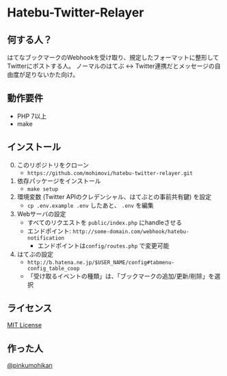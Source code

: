 # Hatebu-Twitter-Relayer

## 何する人？
はてなブックマークのWebhookを受け取り、規定したフォーマットに整形してTwitterにポストする人。
ノーマルのはてぶ <-> Twitter連携だとメッセージの自由度が足りないかた向け。

## 動作要件
* PHP 7以上
* make

## インストール
0. このリポジトリをクローン
    * `https://github.com/mohimovi/hatebu-twitter-relayer.git`
0. 依存パッケージをインストール
    * `make setup`
0. 環境変数 (Twitter APIのクレデンシャル、はてぶとの事前共有鍵) を設定
    * `cp .env.example .env` したあと、 `.env` を編集
0. Webサーバの設定
    * すべてのリクエストを `public/index.php` にhandleさせる
    * エンドポイント: `http://some-domain.com/webhook/hatebu-notification`
        * エンドポイントは`config/routes.php` で変更可能
0. はてぶの設定
    * `http://b.hatena.ne.jp/$USER_NAME/config#tabmenu-config_table_coop`
    * 「受け取るイベントの種類」は、「ブックマークの追加/更新/削除」を選択

## ライセンス
[MIT License](https://osdn.jp/projects/opensource/wiki/licenses%2FMIT_license)

## 作った人
[@pinkumohikan](https://github.com/pinkumohikan)
